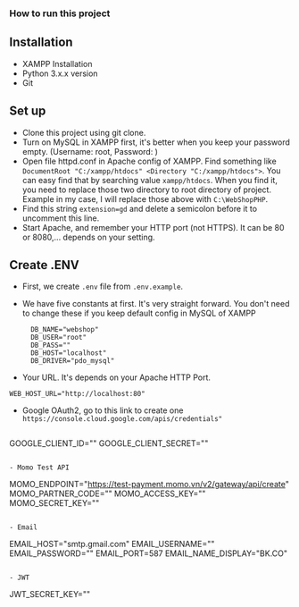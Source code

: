### How to run this project

## Installation
- XAMPP Installation
- Python 3.x.x version
- Git

## Set up
- Clone this project using git clone.
- Turn on MySQL in XAMPP first, it's better when you keep your password empty. (Username: root, Password: )
- Open file httpd.conf in Apache config of XAMPP. Find something like `DocumentRoot "C:/xampp/htdocs" <Directory "C:/xampp/htdocs">`. You can easy find that by searching value `xampp/htdocs`. When you find it, you need to replace those two directory to root directory of project. Example in my case, I will replace those above with `C:\WebShopPHP`.
- Find this string `extension=gd` and delete a semicolon before it to uncomment this line.
- Start Apache, and remember your HTTP port (not HTTPS). It can be 80 or 8080,... depends on your setting.

## Create .ENV
- First, we create `.env` file from `.env.example`.
- We have five constants at first. It's very straight forward. You don't need to change these if you keep default config in MySQL of XAMPP
   ```
     DB_NAME="webshop"
     DB_USER="root"
     DB_PASS=""
     DB_HOST="localhost"
     DB_DRIVER="pdo_mysql"
     ```

- Your URL. It's depends on your Apache HTTP Port.
```
WEB_HOST_URL="http://localhost:80"
  ```

- Google OAuth2, go to this link to create one `https://console.cloud.google.com/apis/credentials"`
  ```
GOOGLE_CLIENT_ID=""
GOOGLE_CLIENT_SECRET=""
  ``` 

- Momo Test API
```
MOMO_ENDPOINT="https://test-payment.momo.vn/v2/gateway/api/create"
MOMO_PARTNER_CODE=""
MOMO_ACCESS_KEY=""
MOMO_SECRET_KEY=""
```

- Email
```
EMAIL_HOST="smtp.gmail.com"
EMAIL_USERNAME=""
EMAIL_PASSWORD=""
EMAIL_PORT=587
EMAIL_NAME_DISPLAY="BK.CO"
```

- JWT
```
JWT_SECRET_KEY=""
```
